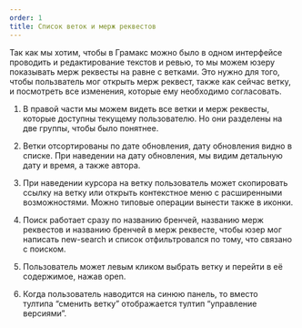```yaml
---
order: 1
title: Список веток и мерж реквестов
---
```


Так как мы хотим, чтобы в Грамакс можно было в одном интерфейсе проводить и редактирование текстов и ревью, то мы можем юзеру показывать мерж реквесты на равне с ветками. Это нужно для того, чтобы пользватель мог открыть мерж реквест, также как сейчас ветку, и посмотреть все изменения, которые ему необходимо согласовать.

1. В правой части мы можем видеть все ветки и мерж реквесты, которые доступны текущему пользователю. Но они разделены на две группы, чтобы было понятнее.

2. Ветки отсортированы по дате обновления, дату обновления видно в списке. При наведении на дату обновления, мы видим детальную дату и время, а также автора.

3. При наведении курсора на ветку пользователь может скопировать ссылку на ветку или открыть контекстное меню с расширенными возможностями. Можно типовые операции вынести также в иконки.

4. Поиск работает сразу по названию бренчей, названию мерж реквестов и названию бренчей в мерж реквесте, чтобы юзер мог написать new-search и список отфильтровался по тому, что связано с поиском.

5. Пользователь может левым кликом выбрать ветку и перейти в её содержимое, нажав open.

6. Когда пользователь наводится на синюю панель, то вместо тултипа “сменить ветку” отображается тултип “управление версиями”.